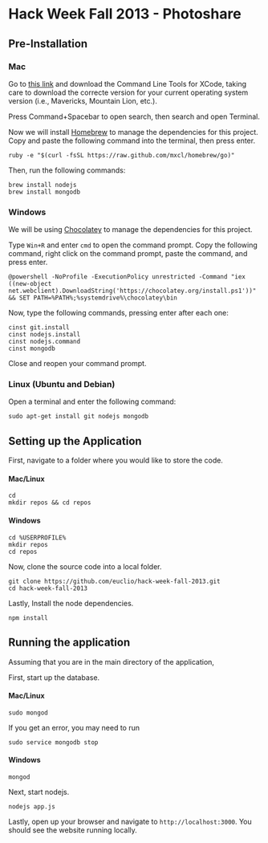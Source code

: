 # Hack Week Fall 2013 - Photoshare

## Pre-Installation
### Mac

Go to [this link](https://developer.apple.com/downloads/index.action) and
download the Command Line Tools for XCode, taking care to download the correcte
version for your current operating system version (i.e., Mavericks, Mountain
Lion, etc.).

Press Command+Spacebar to open search, then search and open Terminal.

Now we will install [Homebrew](http://brew.sh) to manage the dependencies for
this project. Copy and paste the following command into the terminal, then press
enter.

    ruby -e "$(curl -fsSL https://raw.github.com/mxcl/homebrew/go)"

Then, run the following commands:

    brew install nodejs
    brew install mongodb


### Windows
We will be using [Chocolatey](http://chocolatey.org/) to manage the dependencies
for this project.

Type `Win+R` and enter `cmd` to open the command prompt. Copy the following
command, right click on the command prompt, paste the command, and press enter.

    @powershell -NoProfile -ExecutionPolicy unrestricted -Command "iex ((new-object net.webclient).DownloadString('https://chocolatey.org/install.ps1'))" && SET PATH=%PATH%;%systemdrive%\chocolatey\bin

Now, type the following commands, pressing enter after each one:

    cinst git.install
    cinst nodejs.install
    cinst nodejs.command
    cinst mongodb

Close and reopen your command prompt.

### Linux (Ubuntu and Debian)

Open a terminal and enter the following command:

    sudo apt-get install git nodejs mongodb

## Setting up the Application

First, navigate to a folder where you would like to store the code.

#### Mac/Linux

    cd
    mkdir repos && cd repos

#### Windows

    cd %USERPROFILE%
    mkdir repos
    cd repos

Now, clone the source code into a local folder.

    git clone https://github.com/euclio/hack-week-fall-2013.git
    cd hack-week-fall-2013

Lastly, Install the node dependencies.

    npm install

## Running the application

Assuming that you are in the main directory of the application,

First, start up the database.

#### Mac/Linux

    sudo mongod

If you get an error, you may need to run

    sudo service mongodb stop

#### Windows

    mongod

Next, start nodejs.

    nodejs app.js

Lastly, open up your browser and navigate to `http://localhost:3000`. You should
see the website running locally.
